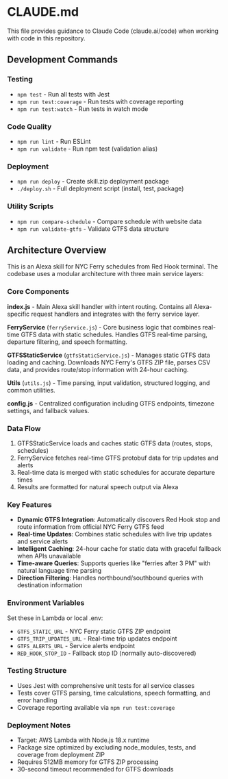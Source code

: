 # CLAUDE.md

This file provides guidance to Claude Code (claude.ai/code) when working with code in this repository.

## Development Commands

### Testing
- `npm test` - Run all tests with Jest
- `npm run test:coverage` - Run tests with coverage reporting
- `npm run test:watch` - Run tests in watch mode

### Code Quality
- `npm run lint` - Run ESLint
- `npm run validate` - Run npm test (validation alias)

### Deployment
- `npm run deploy` - Create skill.zip deployment package
- `./deploy.sh` - Full deployment script (install, test, package)

### Utility Scripts
- `npm run compare-schedule` - Compare schedule with website data
- `npm run validate-gtfs` - Validate GTFS data structure

## Architecture Overview

This is an Alexa skill for NYC Ferry schedules from Red Hook terminal. The codebase uses a modular architecture with three main service layers:

### Core Components

**index.js** - Main Alexa skill handler with intent routing. Contains all Alexa-specific request handlers and integrates with the ferry service layer.

**FerryService** (`ferryService.js`) - Core business logic that combines real-time GTFS data with static schedules. Handles GTFS real-time parsing, departure filtering, and speech formatting.

**GTFSStaticService** (`gtfsStaticService.js`) - Manages static GTFS data loading and caching. Downloads NYC Ferry's GTFS ZIP file, parses CSV data, and provides route/stop information with 24-hour caching.

**Utils** (`utils.js`) - Time parsing, input validation, structured logging, and common utilities.

**config.js** - Centralized configuration including GTFS endpoints, timezone settings, and fallback values.

### Data Flow
1. GTFSStaticService loads and caches static GTFS data (routes, stops, schedules)
2. FerryService fetches real-time GTFS protobuf data for trip updates and alerts
3. Real-time data is merged with static schedules for accurate departure times
4. Results are formatted for natural speech output via Alexa

### Key Features
- **Dynamic GTFS Integration**: Automatically discovers Red Hook stop and route information from official NYC Ferry GTFS feed
- **Real-time Updates**: Combines static schedules with live trip updates and service alerts
- **Intelligent Caching**: 24-hour cache for static data with graceful fallback when APIs unavailable
- **Time-aware Queries**: Supports queries like "ferries after 3 PM" with natural language time parsing
- **Direction Filtering**: Handles northbound/southbound queries with destination information

### Environment Variables
Set these in Lambda or local .env:
- `GTFS_STATIC_URL` - NYC Ferry static GTFS ZIP endpoint
- `GTFS_TRIP_UPDATES_URL` - Real-time trip updates endpoint  
- `GTFS_ALERTS_URL` - Service alerts endpoint
- `RED_HOOK_STOP_ID` - Fallback stop ID (normally auto-discovered)

### Testing Structure
- Uses Jest with comprehensive unit tests for all service classes
- Tests cover GTFS parsing, time calculations, speech formatting, and error handling
- Coverage reporting available via `npm run test:coverage`

### Deployment Notes
- Target: AWS Lambda with Node.js 18.x runtime
- Package size optimized by excluding node_modules, tests, and coverage from deployment ZIP
- Requires 512MB memory for GTFS ZIP processing
- 30-second timeout recommended for GTFS downloads